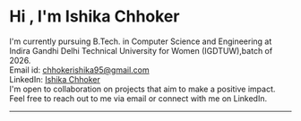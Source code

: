 # Hi , I'm Ishika Chhoker

I'm currently pursuing B.Tech. in Computer Science and Engineering at Indira Gandhi Delhi Technical University for Women (IGDTUW),batch of 2026.  
Email id: chhokerishika95@gmail.com  
LinkedIn: [Ishika Chhoker](https://www.linkedin.com/in/ishika-chhoker-4892b82b1)  
I'm open to collaboration on projects that aim to make a positive impact. Feel free to reach out to me via email or connect with me on LinkedIn.

---
